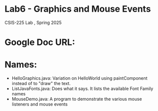 # Lab6 - Graphics and Mouse Events
CSIS-225 Lab , Spring 2025
# Google Doc URL:

# Names:

- HelloGraphics.java: Variation on HelloWorld using paintComponent instead of to "draw" the text.
- ListJavaFonts.java: Does what it says.  It lists the available Font Family names
- MouseDemo.java: A program to demonstrate the various mouse listeners and mouse events



